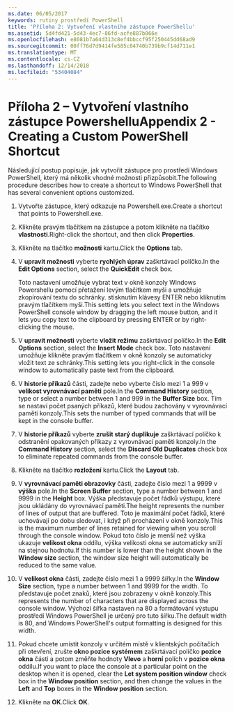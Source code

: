 ```yaml
---
ms.date: 06/05/2017
keywords: rutiny prostředí PowerShell
title: 'Příloha 2: Vytvoření vlastního zástupce PowerShellu'
ms.assetid: 5d4fd421-5d43-4ec7-86fd-acfe887b066e
ms.openlocfilehash: e8081b7a64d313c8ef4bbccf95f250445dd68ad9
ms.sourcegitcommit: 00ff76d7d9414fe585c04740b739b9cf14d711e1
ms.translationtype: MT
ms.contentlocale: cs-CZ
ms.lasthandoff: 12/14/2018
ms.locfileid: "53404084"
---
```

# <a name="appendix-2---creating-a-custom-powershell-shortcut"></a><span data-ttu-id="522af-103">Příloha 2 – Vytvoření vlastního zástupce Powershellu</span><span class="sxs-lookup"><span data-stu-id="522af-103">Appendix 2 - Creating a Custom PowerShell Shortcut</span></span>

<span data-ttu-id="522af-104">Následující postup popisuje, jak vytvořit zástupce pro prostředí Windows PowerShell, který má několik vhodné možnosti přizpůsobit.</span><span class="sxs-lookup"><span data-stu-id="522af-104">The following procedure describes how to create a shortcut to Windows PowerShell that has several convenient options customized.</span></span>

1. <span data-ttu-id="522af-105">Vytvořte zástupce, který odkazuje na Powershell.exe.</span><span class="sxs-lookup"><span data-stu-id="522af-105">Create a shortcut that points to Powershell.exe.</span></span>

2. <span data-ttu-id="522af-106">Klikněte pravým tlačítkem na zástupce a potom klikněte na tlačítko **vlastnosti**.</span><span class="sxs-lookup"><span data-stu-id="522af-106">Right-click the shortcut, and then click **Properties**.</span></span>

3. <span data-ttu-id="522af-107">Klikněte na tlačítko **možnosti** kartu.</span><span class="sxs-lookup"><span data-stu-id="522af-107">Click the **Options** tab.</span></span>

4. <span data-ttu-id="522af-108">V **upravit možnosti** vyberte **rychlých úprav** zaškrtávací políčko.</span><span class="sxs-lookup"><span data-stu-id="522af-108">In the **Edit Options** section, select the **QuickEdit** check box.</span></span>

    <span data-ttu-id="522af-109">Toto nastavení umožňuje vybrat text v okně konzoly Windows Powershellu pomocí přetažení levým tlačítkem myši a umožňuje zkopírování textu do schránky. stisknutím klávesy ENTER nebo kliknutím pravým tlačítkem myši.</span><span class="sxs-lookup"><span data-stu-id="522af-109">This setting lets you select text in the Windows PowerShell console window by dragging the left mouse button, and it lets you copy text to the clipboard by pressing ENTER or by right-clicking the mouse.</span></span>

5. <span data-ttu-id="522af-110">V **upravit možnosti** vyberte **vložit režimu** zaškrtávací políčko.</span><span class="sxs-lookup"><span data-stu-id="522af-110">In the **Edit Options** section, select the **Insert Mode** check box.</span></span> <span data-ttu-id="522af-111">Toto nastavení umožňuje klikněte pravým tlačítkem v okně konzoly se automaticky vložit text ze schránky.</span><span class="sxs-lookup"><span data-stu-id="522af-111">This setting lets you right-click in the console window to automatically paste text from the clipboard.</span></span>

6. <span data-ttu-id="522af-112">V **historie příkazů** části, zadejte nebo vyberte číslo mezi 1 a 999 v **velikost vyrovnávací paměti** pole.</span><span class="sxs-lookup"><span data-stu-id="522af-112">In the **Command History** section, type or select a number between 1 and 999 in the **Buffer Size** box.</span></span> <span data-ttu-id="522af-113">Tím se nastaví počet psaných příkazů, které budou zachovány v vyrovnávací paměti konzoly.</span><span class="sxs-lookup"><span data-stu-id="522af-113">This sets the number of typed commands that will be kept in the console buffer.</span></span>

7. <span data-ttu-id="522af-114">V **historie příkazů** vyberte **zrušit starý duplikuje** zaškrtávací políčko k odstranění opakovaných příkazy z vyrovnávací paměti konzoly.</span><span class="sxs-lookup"><span data-stu-id="522af-114">In the **Command History** section, select the **Discard Old Duplicates** check box to eliminate repeated commands from the console buffer.</span></span>

8. <span data-ttu-id="522af-115">Klikněte na tlačítko **rozložení** kartu.</span><span class="sxs-lookup"><span data-stu-id="522af-115">Click the **Layout** tab.</span></span>

9. <span data-ttu-id="522af-116">V **vyrovnávací paměti obrazovky** části, zadejte číslo mezi 1 a 9999 v **výška** pole.</span><span class="sxs-lookup"><span data-stu-id="522af-116">In the **Screen Buffer** section, type a number between 1 and 9999 in the **Height** box.</span></span> <span data-ttu-id="522af-117">Výška představuje počet řádků výstupu, které jsou ukládány do vyrovnávací paměti.</span><span class="sxs-lookup"><span data-stu-id="522af-117">The height represents the number of lines of output that are buffered.</span></span> <span data-ttu-id="522af-118">Toto je maximální počet řádků, které uchovávají po dobu sledovat, i když při procházení v okně konzoly.</span><span class="sxs-lookup"><span data-stu-id="522af-118">This is the maximum number of lines retained for viewing when you scroll through the console window.</span></span> <span data-ttu-id="522af-119">Pokud toto číslo je menší než výška ukazuje **velikost okna** oddílu, výška velikosti okna se automaticky sníží na stejnou hodnotu.</span><span class="sxs-lookup"><span data-stu-id="522af-119">If this number is lower than the height shown in the **Window size** section, the window size height will automatically be reduced to the same value.</span></span>

10. <span data-ttu-id="522af-120">V **velikost okna** části, zadejte číslo mezi 1 a 9999 šířky.</span><span class="sxs-lookup"><span data-stu-id="522af-120">In the **Window Size** section, type a number between 1 and 9999 for the width.</span></span> <span data-ttu-id="522af-121">To představuje počet znaků, které jsou zobrazeny v okně konzoly.</span><span class="sxs-lookup"><span data-stu-id="522af-121">This represents the number of characters that are displayed across the console window.</span></span> <span data-ttu-id="522af-122">Výchozí šířka nastaven na 80 a formátování výstupu prostředí Windows PowerShell je určený pro tuto šířku.</span><span class="sxs-lookup"><span data-stu-id="522af-122">The default width is 80, and Windows PowerShell's output formatting is designed for this width.</span></span>

11. <span data-ttu-id="522af-123">Pokud chcete umístit konzoly v určitém místě v klientských počítačích při otevření, zrušte **okno pozice systémem** zaškrtávací políčko **pozice okna** části a potom změňte hodnoty  **Vlevo** a **horní** polích v **pozice okna** oddílu.</span><span class="sxs-lookup"><span data-stu-id="522af-123">If you want to place the console at a particular point on the desktop when it is opened, clear the **Let system position window** check box in the **Window position** section, and then change the values in the **Left** and **Top** boxes in the **Window position** section.</span></span>

12. <span data-ttu-id="522af-124">Klikněte na **OK**.</span><span class="sxs-lookup"><span data-stu-id="522af-124">Click **OK**.</span></span>